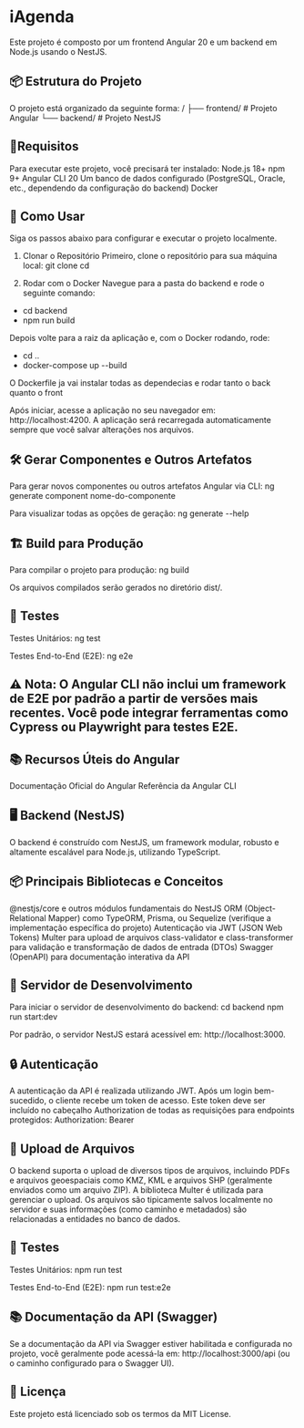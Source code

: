 # iAgenda
Este projeto é composto por um frontend Angular 20 e um backend em Node.js usando o NestJS.
## 📦 Estrutura do Projeto
O projeto está organizado da seguinte forma:
/
├── frontend/   # Projeto Angular
└── backend/    # Projeto NestJS


## 🧭Requisitos
Para executar este projeto, você precisará ter instalado:
Node.js 18+
npm 9+
Angular CLI 20
Um banco de dados configurado (PostgreSQL, Oracle, etc., dependendo da configuração do backend)
Docker
## 🔧 Como Usar
Siga os passos abaixo para configurar e executar o projeto localmente.
1. Clonar o Repositório
Primeiro, clone o repositório para sua máquina local:
git clone <url-do-repositorio>
cd <nome-do-repositorio>


2. Rodar com o Docker
Navegue para a pasta do backend e rode o seguinte comando:
- cd backend
- npm run build

Depois volte para a raiz da aplicação e, com o Docker rodando, rode:
- cd ..
- docker-compose up --build

O Dockerfile ja vai instalar todas as dependecias e rodar tanto o back quanto o front


Após iniciar, acesse a aplicação no seu navegador em: http://localhost:4200.
A aplicação será recarregada automaticamente sempre que você salvar alterações nos arquivos.
## 🛠️ Gerar Componentes e Outros Artefatos
Para gerar novos componentes ou outros artefatos Angular via CLI:
ng generate component nome-do-componente


Para visualizar todas as opções de geração:
ng generate --help


## 🏗️ Build para Produção
Para compilar o projeto para produção:
ng build


Os arquivos compilados serão gerados no diretório dist/.
## 🧪 Testes
Testes Unitários:
ng test


Testes End-to-End (E2E):
ng e2e


## ⚠️ Nota: O Angular CLI não inclui um framework de E2E por padrão a partir de versões mais recentes. Você pode integrar ferramentas como Cypress ou Playwright para testes E2E.
## 📚 Recursos Úteis do Angular
Documentação Oficial do Angular
Referência da Angular CLI
## 🖥️ Backend (NestJS)
O backend é construído com NestJS, um framework modular, robusto e altamente escalável para Node.js, utilizando TypeScript.
## 📦 Principais Bibliotecas e Conceitos
@nestjs/core e outros módulos fundamentais do NestJS
ORM (Object-Relational Mapper) como TypeORM, Prisma, ou Sequelize (verifique a implementação específica do projeto)
Autenticação via JWT (JSON Web Tokens)
Multer para upload de arquivos
class-validator e class-transformer para validação e transformação de dados de entrada (DTOs)
Swagger (OpenAPI) para documentação interativa da API
## 🚀 Servidor de Desenvolvimento
Para iniciar o servidor de desenvolvimento do backend:
cd backend
npm run start:dev


Por padrão, o servidor NestJS estará acessível em: http://localhost:3000.
## 🔒 Autenticação
A autenticação da API é realizada utilizando JWT. Após um login bem-sucedido, o cliente recebe um token de acesso. Este token deve ser incluído no cabeçalho Authorization de todas as requisições para endpoints protegidos:
Authorization: Bearer <seu-token-jwt>


## 📁 Upload de Arquivos
O backend suporta o upload de diversos tipos de arquivos, incluindo PDFs e arquivos geoespaciais como KMZ, KML e arquivos SHP (geralmente enviados como um arquivo ZIP). A biblioteca Multer é utilizada para gerenciar o upload. Os arquivos são tipicamente salvos localmente no servidor e suas informações (como caminho e metadados) são relacionadas a entidades no banco de dados.
## 🧪 Testes
Testes Unitários:
npm run test


Testes End-to-End (E2E):
npm run test:e2e


## 📚 Documentação da API (Swagger)
Se a documentação da API via Swagger estiver habilitada e configurada no projeto, você geralmente pode acessá-la em:
http://localhost:3000/api (ou o caminho configurado para o Swagger UI).
## 📄 Licença
Este projeto está licenciado sob os termos da MIT License.
